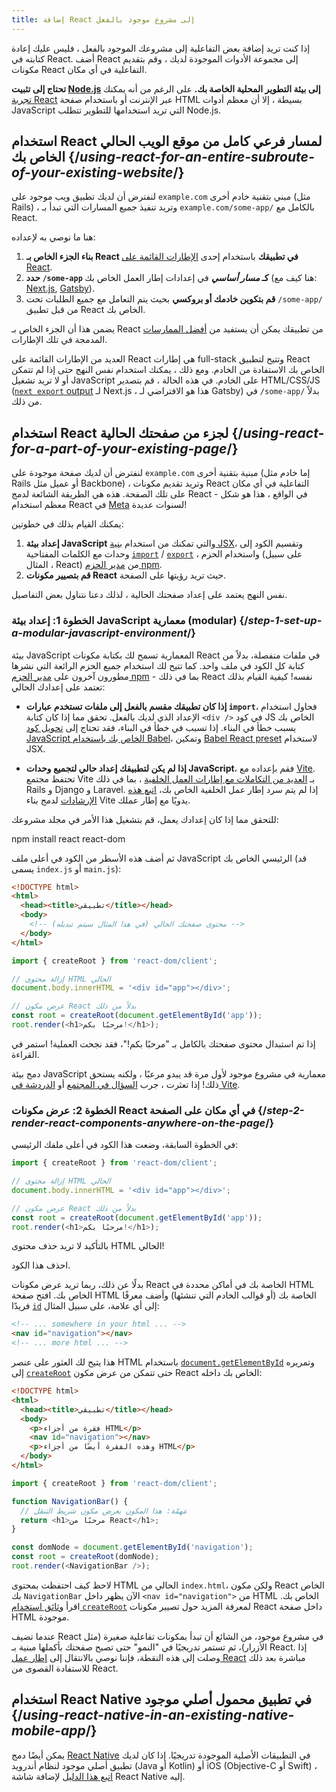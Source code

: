 ```yaml
---
title: إضافة React إلى مشروع موجود بالفعل
---
```


<Intro>

إذا كنت تريد إضافة بعض التفاعلية إلى مشروعك الموجود بالفعل ، فليس عليك إعادة كتابته في React. أضف React إلى مجموعة الأدوات الموجودة لديك ، وقم بتقديم مكونات React التفاعلية في أي مكان.

</Intro>

<Note>

**تحتاج إلى تثبيت [Node.js](https://nodejs.org/ar) إلى بيئة التطوير المحلية الخاصة بك.** على الرغم من أنه يمكنك [تجربة React](/learn/installation#try-react) عبر الإنترنت أو باستخدام صفحة HTML بسيطة ، إلا أن معظم أدوات JavaScript التي تريد استخدامها للتطوير تتطلب Node.js.

</Note>

## استخدام React لمسار فرعي كامل من موقع الويب الحالي الخاص بك {/*using-react-for-an-entire-subroute-of-your-existing-website*/}

لنفترض أن لديك تطبيق ويب موجود على `example.com` مبني بتقنية خادم أخرى (مثل Rails) ، وتريد تنفيذ جميع المسارات التي تبدأ بـ `example.com/some-app/` بالكامل مع React.

هنا ما نوصي به لإعداده:

1. **بناء الجزء الخاص بـ React في تطبيقك** باستخدام إحدى [الإطارات القائمة على React](/learn/start-a-new-react-project).
2. **حدد `/some-app` كـ *مسار أساسي*** في إعدادات إطار العمل الخاص بك (هنا كيف مع: [Next.js](https://nextjs.org/docs/api-reference/next.config.js/basepath), [Gatsby](https://www.gatsbyjs.com/docs/how-to/previews-deploys-hosting/path-prefix/)).
3. **قم بتكوين خادمك أو بروكسي** بحيث يتم التعامل مع جميع الطلبات تحت `/some-app/` من قبل تطبيق React الخاص بك.

يضمن هذا أن الجزء الخاص بـ React من تطبيقك يمكن أن يستفيد من [أفضل الممارسات](/learn/start-a-new-react-project#can-i-use-react-without-a-framework) المدمجة في تلك الإطارات.

العديد من الإطارات القائمة على React هي إطارات full-stack وتتيح لتطبيق React الخاص بك الاستفادة من الخادم. ومع ذلك ، يمكنك استخدام نفس النهج حتى إذا لم تتمكن أو لا تريد تشغيل JavaScript على الخادم. في هذه الحالة ، قم بتصدير HTML/CSS/JS ([`next export` output](https://nextjs.org/docs/advanced-features/static-html-export) لـ Next.js ، هذا هو الافتراضي لـ Gatsby) في `/some-app/` بدلاً من ذلك.

## استخدام React لجزء من صفحتك الحالية {/*using-react-for-a-part-of-your-existing-page*/}

لنفترض أن لديك صفحة موجودة على `example.com` مبنية بتقنية أخرى (إما خادم مثل Rails أو عميل مثل Backbone) ، وتريد تقديم مكونات React التفاعلية في أي مكان على تلك الصفحة. هذه هي الطريقة الشائعة لدمج React - في الواقع ، هذا هو شكل معظم استخدام React في [Meta](https://about.meta.com/) لسنوات عديدة!

يمكنك القيام بذلك في خطوتين:

1. **إعداد بيئة JavaScript** والتي تمكنك من استخدام [بنية JSX](/learn/writing-markup-with-jsx)، وتقسيم الكود إلى وحدات مع الكلمات المفتاحية [`import`](https://developer.mozilla.org/en-US/docs/Web/JavaScript/Reference/Statements/import) / [`export`](https://developer.mozilla.org/en-US/docs/Web/JavaScript/Reference/Statements/export) ، واستخدام الحزم (على سبيل المثال ، React) من [مدير الحزم npm](https://www.npmjs.com/).
2. **قم بتصيير مكونات React** حيث تريد رؤيتها على الصفحة.

نفس النهج يعتمد على إعداد صفحتك الحالية ، لذلك دعنا نتناول بعض التفاصيل.

### الخطوة 1: إعداد بيئة JavaScript معمارية (modular) {/*step-1-set-up-a-modular-javascript-environment*/}

بيئة JavaScript المعمارية تسمح لك بكتابة مكونات React في ملفات منفصلة، بدلاً من كتابة كل الكود في ملف واحد. كما تتيح لك استخدام جميع الحزم الرائعة التي نشرها مطورون آخرون على [مدير الحزم npm](https://www.npmjs.com/) - بما في ذلك React نفسه! كيفية القيام بذلك تعتمد على إعدادك الحالي:

* **إذا كان تطبيقك مقسم بالفعل إلى ملفات تستخدم عبارات `import`**، فحاول استخدام الإعداد الذي لديك بالفعل. تحقق مما إذا كان كتابة `<div />` في كود JS الخاص بك يسبب خطأ في البناء. إذا تسبب في خطأ في البناء، فقد تحتاج إلى [تحويل كود JavaScript الخاص بك باستخدام Babel](https://babeljs.io/setup)، وتمكين [Babel React preset](https://babeljs.io/docs/babel-preset-react) لاستخدام JSX.

* **إذا لم يكن لتطبيقك إعداد حالي لتجميع وحدات JavaScript**، فقم بإعداده مع [Vite](https://vitejs.dev/). تحتفظ مجتمع Vite بـ [العديد من التكاملات مع إطارات العمل الخلفية](https://github.com/vitejs/) ، بما في ذلك Rails و Django و Laravel. إذا لم يتم سرد إطار عمل الخلفية الخاص بك، [اتبع هذه الإرشادات](https://vitejs.dev/guide/backend-integration.html) لدمج بناء Vite يدويًا مع إطار عملك.

للتحقق مما إذا كان إعدادك يعمل، قم بتشغيل هذا الأمر في مجلد مشروعك:

<TerminalBlock>
npm install react react-dom
</TerminalBlock>

ثم أضف هذه الأسطر من الكود في أعلى ملف JavaScript الرئيسي الخاص بك (قد يسمى `index.js` أو `main.js`):

<Sandpack>

```html index.html hidden
<!DOCTYPE html>
<html>
  <head><title>تطبيقي</title></head>
  <body>
    <!-- محتوى صفحتك الحالي (في هذا المثال سيتم تبديله) -->
  </body>
</html>
```

```js index.js active
import { createRoot } from 'react-dom/client';

// إزالة محتوى HTML الحالي
document.body.innerHTML = '<div id="app"></div>';

// عرض مكون React بدلاً من ذلك
const root = createRoot(document.getElementById('app'));
root.render(<h1>مرحبًا بكم!</h1>);
```

</Sandpack>

إذا تم استبدال محتوى صفحتك بالكامل بـ "مرحبًا بكم!"، فقد نجحت العملية! استمر في القراءة.

<Note>

دمج بيئة JavaScript معمارية في مشروع موجود لأول مرة قد يبدو مرعبًا ، ولكنه يستحق ذلك! إذا تعثرت ، جرب [السؤال في المجتمع](/community) أو [الدردشة في Vite](https://chat.vitejs.dev/).

</Note>

### الخطوة 2: عرض مكونات React في أي مكان على الصفحة {/*step-2-render-react-components-anywhere-on-the-page*/}

في الخطوة السابقة، وضعت هذا الكود في أعلى ملفك الرئيسي:


```js
import { createRoot } from 'react-dom/client';

// إزالة محتوى HTML الحالي
document.body.innerHTML = '<div id="app"></div>';

// عرض مكون React بدلاً من ذلك
const root = createRoot(document.getElementById('app'));
root.render(<h1>مرحبًا بكم!</h1>);
```

بالتأكيد لا تريد حذف محتوى HTML الحالي!

احذف هذا الكود.

بدلًا عن ذلك، ربما تريد عرض مكونات React الخاصة بك في أماكن محددة في HTML الخاص بك. افتح صفحة HTML الخاصة بك (أو قوالب الخادم التي تنشئها) وأضف معرفًا فريدًا [`id`](https://developer.mozilla.org/en-US/docs/Web/HTML/Global_attributes/id) إلى أي علامة، على سبيل المثال:

```html
<!-- ... somewhere in your html ... -->
<nav id="navigation"></nav>
<!-- ... more html ... -->
```

هذا يتيح لك العثور على عنصر HTML باستخدام [`document.getElementById`](https://developer.mozilla.org/en-US/docs/Web/API/Document/getElementById) وتمريره إلى [`createRoot`](/reference/react-dom/client/createRoot) حتى تتمكن من عرض مكون React الخاص بك داخله:

<Sandpack>

```html index.html
<!DOCTYPE html>
<html>
  <head><title>تطبيقي</title></head>
  <body>
    <p>فقرة من أجزاء HTML</p>
    <nav id="navigation"></nav>
    <p>وهذه الفقرة أيضًا من أجزاء HTML</p>
  </body>
</html>
```

```js index.js active
import { createRoot } from 'react-dom/client';

function NavigationBar() {
  // مَهمّة: هذا المكون يعرض مكون شريط التنقل
  return <h1>مرحبًا من React</h1>;
}

const domNode = document.getElementById('navigation');
const root = createRoot(domNode);
root.render(<NavigationBar />);
```

</Sandpack>

لاحظ كيف احتفظت بمحتوى HTML الحالي من `index.html`، ولكن مكون React الخاص بك `NavigationBar` الآن يظهر داخل `<nav id="navigation">` من HTML الخاص بك. اقرأ [وثائق استخدام `createRoot`](/reference/react-dom/client/createRoot#rendering-a-page-partially-built-with-react) لمعرفة المزيد حول تصيير مكونات React داخل صفحة HTML موجودة.

عندما تضيف React في مشروع موجود، من الشائع أن تبدأ بمكونات تفاعلية صغيرة (مثل الأزرار)، ثم تستمر تدريجيًا في "النمو" حتى تصبح صفحتك بأكملها مبنية بـ React. إذا وصلت إلى هذه النقطة، فإننا نوصي بالانتقال إلى [إطار عمل React](/learn/start-a-new-react-project) مباشرة بعد ذلك للاستفادة القصوى من React.

## استخدام React Native في تطبيق محمول أصلي موجود {/*using-react-native-in-an-existing-native-mobile-app*/}

يمكن أيضًا دمج [React Native](https://reactnative.dev/) في التطبيقات الأصلية الموجودة تدريجيًا. إذا كان لديك تطبيق أصلي موجود لنظام أندرويد (Java أو Kotlin) أو iOS (Objective-C أو Swift) ، [اتبع هذا الدليل](https://reactnative.dev/docs/integration-with-existing-apps) لإضافة شاشة React Native إليه.